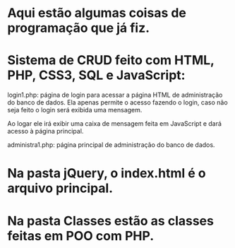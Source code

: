 # Aqui estão algumas coisas de programação que já fiz.

# Sistema de CRUD feito com HTML, PHP, CSS3, SQL e JavaScript:

login1.php: página de login para acessar a página HTML de administração do banco de dados. Ela apenas permite o acesso fazendo o login, caso não seja feito o login será exibida uma mensagem.

Ao logar ele irá exibir uma caixa de mensagem feita em JavaScript e dará acesso à página principal.

administra1.php: página principal de administração do banco de dados.

# Na pasta jQuery, o index.html é o arquivo principal.

# Na pasta Classes estão as classes feitas em POO com PHP.
